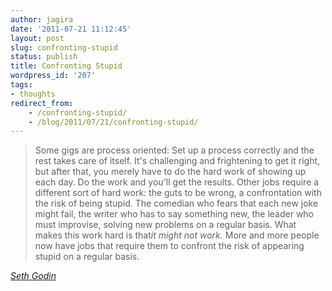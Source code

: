 ```yaml
---
author: jagira
date: '2011-07-21 11:12:45'
layout: post
slug: confronting-stupid
status: publish
title: Confronting Stupid
wordpress_id: '207'
tags:
- thoughts
redirect_from:
    - /confronting-stupid/
    - /blog/2011/07/21/confronting-stupid/
---
```


> Some gigs are process oriented: Set up a process correctly and the
> rest takes care of itself. It's challenging and frightening to get
> it right, but after that, you merely have to do the hard work of
> showing up each day. Do the work and you'll get the results. Other
> jobs require a different sort of hard work: the guts to be wrong, a
> confrontation with the risk of being stupid. The comedian who fears
> that each new joke might fail, the writer who has to say something
> new, the leader who must improvise, solving new problems on a
> regular basis. What makes this work hard is
> that*it might not work.* More and more people now have jobs that
> require them to confront the risk of appearing stupid on a regular
> basis.

*[Seth Godin](http://sethgodin.typepad.com/seths_blog/2011/07/confronting-stupid.html)*


